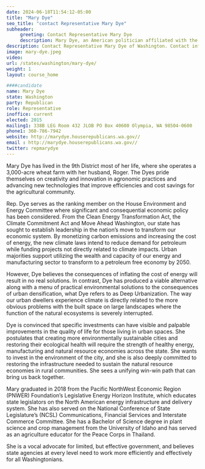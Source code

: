 ```yaml
---
date: 2024-06-18T11:54:12-05:00
title: "Mary Dye"
seo_title: "contact Representative Mary Dye"
subheader:
     greeting: Contact Representative Mary Dye
     description: Mary Dye, an American politician affiliated with the Republican Party, assumed office as a member of the Washington House of Representatives, representing District 9-Position 1, on May 8, 2015.
description: Contact Representative Mary Dye of Washington. Contact information for Mary Dye includes email address, phone number, and mailing address.
image: mary-dye.jpeg
video:
url: /states/washington/mary-dye/
weight: 1
layout: course_home

####candidate
name: Mary Dye
state: Washington
party: Republican
role: Representative
inoffice: current
elected: 2015
mailing1: 338B LEG Room 432 JLOB PO Box 40600 Olympia, WA 98504-0600
phone1: 360-786-7942
website: http://marydye.houserepublicans.wa.gov//
email : http://marydye.houserepublicans.wa.gov//
twitter: repmarydye
---
```

Mary Dye has lived in the 9th District most of her life, where she operates a 3,000-acre wheat farm with her husband, Roger. The Dyes pride themselves on creativity and innovation in agronomic practices and advancing new technologies that improve efficiencies and cost savings for the agricultural community.

Rep. Dye serves as the ranking member on the House Environment and Energy Committee where significant and consequential economic policy has been considered. From the Clean Energy Transformation Act, the Climate Commitment Act and Move Ahead Washington, our state has sought to establish leadership in the nation’s move to transform our economic system. By monetizing carbon emissions and increasing the cost of energy, the new climate laws intend to reduce demand for petroleum while funding projects not directly related to climate impacts. Urban majorities support utilizing the wealth and capacity of our energy and manufacturing sector to transform to a petroleum free economy by 2050.

However, Dye believes the consequences of inflating the cost of energy will result in no real solutions. In contrast, Dye has produced a viable alternative along with a menu of practical environmental solutions to the consequences of urban densification, what Dye refers to as Deep Urbanization. The way our urban dwellers experience climate is directly related to the more obvious problems with the built space on large landscapes where the function of the natural ecosystems is severely interrupted.

Dye is convinced that specific investments can have visible and palpable improvements in the quality of life for those living in urban spaces.  She postulates that creating more environmentally sustainable cities and restoring their ecological health will require the strength of healthy energy, manufacturing and natural resource economies across the state. She wants to invest in the environment of the city, and she is also deeply committed to restoring the infrastructure needed to sustain the natural resource economies in rural communities. She sees a unifying win-win path that can bring us back together.

Mary graduated in 2018 from the Pacific NorthWest Economic Region (PNWER) Foundation’s Legislative Energy Horizon Institute, which educates state legislators on the North American energy infrastructure and delivery system. She has also served on the National Conference of State Legislature’s (NCSL) Communications, Financial Services and Interstate Commerce Committee. She has a Bachelor of Science degree in plant science and crop management from the University of Idaho and has served as an agriculture educator for the Peace Corps in Thailand.

She is a vocal advocate for limited, but effective government, and believes state agencies at every level need to work more efficiently and effectively for all Washingtonians.
